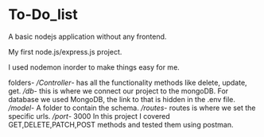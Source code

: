 # To-Do_list
A basic nodejs application without any frontend.

My first node.js/express.js project.

I used nodemon inorder to make things easy for me.


folders- */Controller*- has all the functionality methods like delete, update, get.
         */db*- this is where we connect our project to the mongoDB. For database we used MongoDB, the link to that is hidden in the .env file.
         */model*- A folder to contain the schema. 
         */routes*- routes is where we set the specific urls. 
         */port*- 3000
In this project I covered GET,DELETE,PATCH,POST methods and tested them using postman. 
